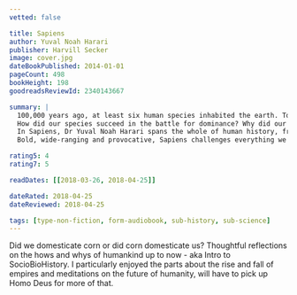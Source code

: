 ```yaml
---
vetted: false

title: Sapiens
author: Yuval Noah Harari
publisher: Harvill Secker
image: cover.jpg
dateBookPublished: 2014-01-01
pageCount: 498
bookHeight: 198
goodreadsReviewId: 2340143667

summary: |
  100,000 years ago, at least six human species inhabited the earth. Today there is just one. Us. Homo sapiens. 
  How did our species succeed in the battle for dominance? Why did our foraging ancestors come together to create cities and kingdoms? How did we come to believe in gods, nations and human rights; to trust money, books and laws; and to be enslaved by bureaucracy, timetables and consumerism? And what will our world be like in the millennia to come? 
  In Sapiens, Dr Yuval Noah Harari spans the whole of human history, from the very first humans to walk the earth to the radical – and sometimes devastating – breakthroughs of the Cognitive, Agricultural and Scientific Revolutions. Drawing on insights from biology, anthropology, paleontology and economics, he explores how the currents of history have shaped our human societies, the animals and plants around us, and even our personalities. Have we become happier as history has unfolded? Can we ever free our behaviour from the heritage of our ancestors? And what, if anything, can we do to influence the course of the centuries to come? 
  Bold, wide-ranging and provocative, Sapiens challenges everything we thought we knew about being human: our thoughts, our actions, our power … and our future.

rating5: 4
rating7: 5

readDates: [[2018-03-26, 2018-04-25]]

dateRated: 2018-04-25
dateReviewed: 2018-04-25

tags: [type-non-fiction, form-audiobook, sub-history, sub-science]
---
```


Did we domesticate corn or did corn domesticate us? Thoughtful reflections on the hows and whys of humankind up to now - aka Intro to SocioBioHistory. I particularly enjoyed the parts about the rise and fall of empires and meditations on the future of humanity, will have to pick up Homo Deus for more of that.
